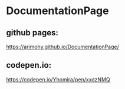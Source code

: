 # DocumentationPage
## github pages:
https://arimohy.github.io/DocumentationPage/
## codepen.io: 
https://codepen.io/Yhomira/pen/xxdzNMQ
